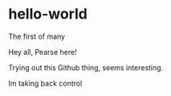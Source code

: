 # hello-world
The first of many

Hey all, Pearse here! 

Trying out this Github thing, seems interesting.

Im taking back control
